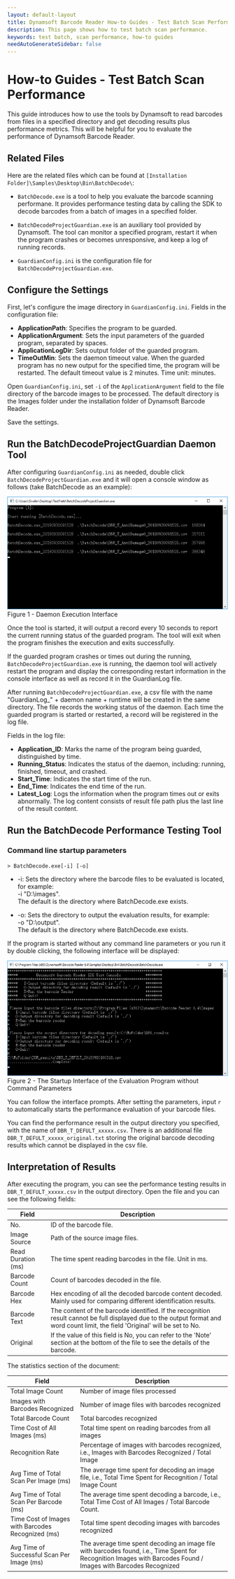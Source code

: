 ```yaml
---
layout: default-layout
title: Dynamsoft Barcode Reader How-to Guides - Test Batch Scan Performance
description: This page shows how to test batch scan performance.
keywords: test batch, scan performance, how-to guides
needAutoGenerateSidebar: false
---
```



# How-to Guides - Test Batch Scan Performance

This guide introduces how to use the tools by Dynamsoft to read barcodes from files in a specified directory and get decoding results plus performance metrics. This will be helpful for you to evaluate the performance of Dynamsoft Barcode Reader.


## Related Files

Here are the related files which can be found at `[Installation Folder]\Samples\Desktop\Bin\BatchDecode\`:   
   
- `BatchDecode.exe` is a tool to help you evaluate the barcode scanning performane. It provides performance testing data by calling the SDK to decode barcodes from a batch of images in a specified folder.   

- `BatchDecodeProjectGuardian.exe` is an auxiliary tool provided by Dynamsoft. The tool can monitor a specified program, restart it when the program crashes or becomes unresponsive, and keep a log of running records.   

- `GuardianConfig.ini` is the configuration file for `BatchDecodeProjectGuardian.exe`.


## Configure the Settings

First, let's configure the image directory in `GuardianConfig.ini`. Fields in the configuration file:

- **ApplicationPath**: Specifies the program to be guarded.   
- **ApplicationArgument**: Sets the input parameters of the guarded program, separated by spaces.   
- **ApplicationLogDir**: Sets output folder of the guarded program.   
- **TimeOutMin**: Sets the daemon timeout value. When the guarded program has no new output for the specified time, the program will be restarted. The default timeout value is 2 minutes. Time unit: minutes.   


Open `GuardianConfig.ini`, set `-i` of the `ApplicationArgument` field to the file directory of the barcode images to be processed. The default directory is the Images folder under the installation folder of Dynamsoft Barcode Reader.
   
Save the settings.


## Run the BatchDecodeProjectGuardian Daemon Tool

After configuring `GuardianConfig.ini` as needed, double click `BatchDecodeProjectGuardian.exe` and it will open a console window as follows (take BatchDecode as an example):   


![Daemon Execution Interface][1]   
Figure 1 - Daemon Execution Interface   
   

Once the tool is started, it will output a record every 10 seconds to report the current running status of the guarded program. The tool will exit when the program finishes the execution and exits successfully.   

If the guarded program crashes or times out during the running, `BatchDecodeProjectGuardian.exe` is running, the daemon tool will actively restart the program and display the corresponding restart information in the console interface as well as record it in the GuardianLog file.   

After running `BatchDecodeProjectGuardian.exe`, a csv file with the name "GuardianLog_" + daemon name + runtime will be created in the same directory. The file records the working status of the daemon. Each time the guarded program is started or restarted, a record will be registered in the log file.   

Fields in the log file:   

- **Application_ID**: Marks the name of the program being guarded, distinguished by time.   
- **Running_Status**: Indicates the status of the daemon, including: running, finished, timeout, and crashed.   
- **Start_Time**: Indicates the start time of the run.   
- **End_Time**: Indicates the end time of the run.   
- **Latest_Log**: Logs the information when the program times out or exits abnormally. The log content consists of result file path plus the last line of the result content.   


## Run the BatchDecode Performance Testing Tool

### Command line startup parameters

`> BatchDecode.exe[-i] [-o]`

- -i: Sets the directory where the barcode files to be evaluated is located, for example:  
    -i "D:\\images".   
    The default is the directory where BatchDecode.exe exists.   

- -o: Sets the directory to output the evaluation results, for example:   
    -o "D:\\output".   
    The default is the directory where BatchDecode.exe exists.   

If the program is started without any command line parameters or you run it by double clicking, the following interface will be displayed:   


![The Startup Interface of the Evaluation Program without Command Parameters][2]    
Figure 2 - The Startup Interface of the Evaluation Program without Command Parameters   


You can follow the interface prompts. After setting the parameters, input `r` to automatically starts the performance evaluation of your barcode files.   

You can find the performance result in the output directory you specified, with the name of `DBR_T_DEFULT_xxxxx.csv`. There is an additional file `DBR_T_DEFULT_xxxxx_original.txt` storing the original barcode decoding results which cannot be displayed in the csv file.   



## Interpretation of Results

After executing the program, you can see the performance testing results in `DBR_T_DEFULT_xxxxx.csv` in the output directory. Open the file and you can see the following fields:  


| Field | Description |
|-------|-------------|
| No. | ID of the barcode file. | 
| Image Source | Path of the source image files. | 
| Read Duration (ms) | The time spent reading barcodes in the file. Unit in ms. | 
| Barcode Count | Count of barcodes decoded in the file. | 
| Barcode Hex | Hex encoding of all the decoded barcode content decoded. Mainly used for comparing different identification results. | 
| Barcode Text | The content of the barcode identified. If the recognition result cannot be full displayed due to the output format and word count limit, the field 'Original' will be set to No. | 
| Original | If the value of this field is No, you can refer to the 'Note' section at the bottom of the file to see the details of the barcode. | 
   


The statistics section of the document:


| Field | Description |
|-------|-------------|
| Total Image Count | Number of image files processed | 
| Images with Barcodes Recognized | Number of image files with barcodes recognized | 
| Total Barcode Count | Total barcodes recognized | 
| Time Cost of All Images (ms) | Total time spent on reading barcodes from all images | 
| Recognition Rate | Percentage of images with barcodes recognized, i.e., Images with Barcodes Recognized / Total Image  | 
| Avg Time of Total Scan Per Image (ms) | The average time spent for decoding an image file, i.e., Total Time Spent for Recognition / Total Image Count | 
| Avg Time of Total Scan Per Barcode (ms) | The average time spent decoding a barcode, i.e., Total Time Cost of All Images / Total Barcode Count. | 
| Time Cost of Images with Barcodes Recognized (ms) | Total time spent decoding images with barcodes recognized | 
| Avg Time of Successful Scan Per Image (ms) | The average time spent decoding an image file with barcodes found, i.e., Time Spent for Recognition Images with Barcodes Found / Images with Barcodes Recognized | 





[1]: assets/test-batch-scan-performance/daemon-execution-interface.png

[2]: assets/test-batch-scan-performance/startup-interface.png